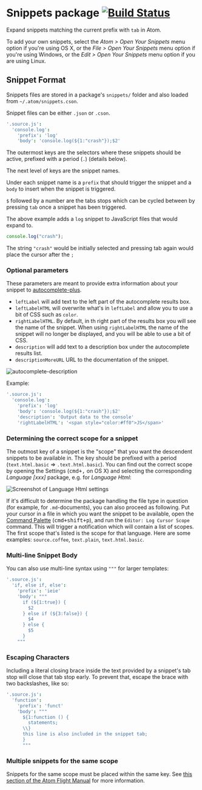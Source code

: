 # Snippets package [![Build Status](https://travis-ci.org/atom/snippets.svg?branch=master)](https://travis-ci.org/atom/snippets)

Expand snippets matching the current prefix with `tab` in Atom.

To add your own snippets, select the _Atom > Open Your Snippets_ menu option if you're using OS X, or the _File > Open Your Snippets_ menu option if you're using Windows, or the _Edit > Open Your Snippets_ menu option if you are using Linux.

## Snippet Format

Snippets files are stored in a package's `snippets/` folder and also loaded
from `~/.atom/snippets.cson`.

Snippet files can be either `.json` or `.cson`.

```coffee
'.source.js':
  'console.log':
    'prefix': 'log'
    'body': 'console.log(${1:"crash"});$2'
```

The outermost keys are the selectors where these snippets should be active, prefixed with a period (`.`) (details below).

The next level of keys are the snippet names.

Under each snippet name is a `prefix` that should trigger the snippet and a
`body` to insert when the snippet is triggered.

`$` followed by a number are the tabs stops which can be cycled between by
pressing `tab` once a snippet has been triggered.

The above example adds a `log` snippet to JavaScript files that would expand
to.

```js
console.log("crash");
```

The string `"crash"` would be initially selected and pressing tab again would
place the cursor after the `;`

### Optional parameters
These parameters are meant to provide extra information about your snippet to [autocomplete-plus](https://github.com/atom/autocomplete-plus/wiki/Provider-API).

* `leftLabel` will add text to the left part of the autocomplete results box.
* `leftLabelHTML` will overwrite what's in `leftLabel` and allow you to use a bit of CSS such as `color`.
* `rightLabelHTML`. By default, in th right part of the results box you will see the name of the snippet. When using `rightLabelHTML` the name of the snippet will no longer be displayed, and you will be able to use a bit of CSS.
* `description` will add text to a description box under the autocomplete results list.
* `descriptionMoreURL` URL to the documentation of the snippet.

![autocomplete-description](http://i.imgur.com/cvI2lOq.png)

Example:
```coffee
'.source.js':
  'console.log':
    'prefix': 'log'
    'body': 'console.log(${1:"crash"});$2'
    'description': 'Output data to the console'
    'rightLabelHTML': '<span style="color:#ff0">JS</span>'
```

### Determining the correct scope for a snippet

The outmost key of a snippet is the "scope" that you want the descendent snippets
to be available in. The key should be prefixed with a period (`text.html.basic` => `.text.html.basic`). You can find out the correct scope by opening the Settings (<kbd>cmd+,</kbd> on OS X)
and selecting the corresponding *Language [xxx]* package, e.g. for *Language Html*:

![Screenshot of Language Html settings](https://cloud.githubusercontent.com/assets/1038121/5137632/126beb66-70f2-11e4-839b-bc7e84103f67.png)

If it's difficult to determine the package handling the file type in question
(for example, for `.md`-documents), you can also proceed as following. Put your
cursor in a file in which you want the snippet to be available, open the
[Command Palette](https://github.com/atom/command-palette)
(<kbd>cmd+shift+p</kbd>), and run the `Editor: Log Cursor Scope` command. This
will trigger a notification which will contain a list of scopes. The first
scope that's listed is the scope for that language. Here are some examples:
`source.coffee`, `text.plain`, `text.html.basic`.

### Multi-line Snippet Body

You can also use multi-line syntax using `"""` for larger templates:

```coffee
'.source.js':
  'if, else if, else':
    'prefix': 'ieie'
    'body': """
      if (${1:true}) {
        $2
      } else if (${3:false}) {
        $4
      } else {
        $5
      }
    """
```

### Escaping Characters

Including a literal closing brace inside the text provided by a snippet's tab stop will close
that tab stop early. To prevent that, escape the brace with two backslashes, like so:

```coffee
'.source.js':
  'function':
    'prefix': 'funct'
    'body': """
      ${1:function () {
        statements;
      \\}
      this line is also included in the snippet tab;
      }
      """
```

### Multiple snippets for the same scope

Snippets for the same scope must be placed within the same key. See [this section of the Atom Flight Manual](https://atom.io/docs/latest/using-atom-basic-customization#configuring-with-cson) for more information.
